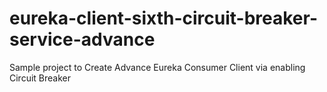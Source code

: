 # eureka-client-sixth-circuit-breaker-service-advance
Sample project to Create Advance Eureka Consumer Client via enabling Circuit Breaker

